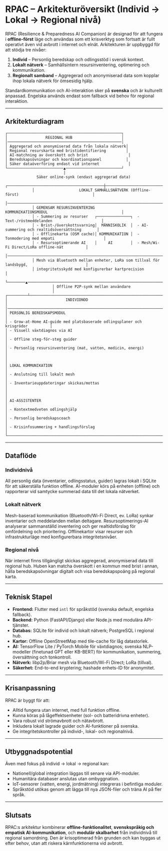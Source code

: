 # RPAC – Arkitekturöversikt (Individ → Lokal → Regional nivå)

RPAC (Resilience & Preparedness AI Companion) är designad för att fungera i **offline-först** läge och användas som ett krisverktyg som fortsatt är fullt operativt även vid avbrott i internet och elnät. Arkitekturen är uppbyggd för att stödja tre nivåer:

1. **Individ** – Personlig beredskap och odlingsstöd i svensk kontext.
2. **Lokalt nätverk** – Samhällsintern resursinventering, optimering och kommunikation.
3. **Regionalt samband** – Aggregerad och anonymiserad data som kopplar ihop lokala nätverk för ömsesidig hjälp.

Standardkommunikation och AI-interaktion sker på **svenska** och är kulturellt anpassad. Engelska används endast som fallback vid behov för regional interaktion.

---

## Arkitekturdiagram

```
┌───────────────────────────────────────────────────┐
│                 REGIONAL HUB                      │
│───────────────────────────────────────────────────│
│ Aggregerad och anonymiserad data från lokala nätverk│
│ Regional resurskarta med bristidentifiering         │
│ AI-matchning av överskott och brist                  │
│ Beredskapsövningar och koordinationspanel           │
│ Säker dataöverföring endast vid internet             │
└─────────────────────────▲─────────────────────────┘
                          │
              Säker online-synk (endast aggregerad data)
            ┌───────────────────────────────────────────┼──────────────────────────────────────────────┐
            │                    LOKALT SAMHÄLLSNÄTVERK (Offline-först)                                 │
            │──────────────────────────────────────────────────────────────────────────────────────────│
            │ GEMENSAM RESURSINVENTERING            KOMMUNIKATIONSMODUL                                 │
            │ - Summering av resurser   ┌───────────────┐  - Text-/röstmeddelanden                      │
            │ - Brist-/överskottsvarning│  MÄNNISKOLIK  │  - AI-summering och realtidsöversättning       │
            │ - Offlinekarta (OSM cache)│ KOMMUNIKATION │  - Tonmodering med empati                      │
            │ - Resursoptimerande AI    │     AI        │  - Mesh/Wi-Fi Direct/LoRa offline-nät          │
            │──────────────────────────────────────────────────────────────────────────────────────────│
            │ Mesh via Bluetooth mellan enheter, LoRa som tillval för landsbygd,                          │
            │ integritetsskydd med konfigurerbar kartprecision                                            │
            └────────▲──────────────────────────────────────────────────────────────────────────────────┘
                     │ Offline P2P-synk mellan användare
                     │
┌─────────┴──────────────────────────────────────────────────────────────────────┐
│                          INDIVIDNOD                                             │
│────────────────────────────────────────────────────────────────────────────────│
│ PERSONLIG BEREDSKAPSMODUL                                                       │
│ - Grow-at-Home AI-guide med platsbaserade odlingsplaner och krisgrödor          │
│ - Visuell växtdiagnos via AI                                                    │
│ - Offline steg-för-steg guider                                                  │
│ - Personlig resursinventering (mat, vatten, medicin, energi)                    │
│                                                                                  │
│ LOKAL KOMMUNIKATION                                                              │
│ - Anslutning till lokalt mesh                                                    │
│ - Inventarieuppdateringar skickas/mottas                                        │
│                                                                                  │
│ AI-ASSISTENTER                                                                   │
│ - Kontextmedveten odlingshjälp                                                   │
│ - Personlig beredskapscoach                                                      │
│ - Krisinfosummering + handlingsförslag                                           │
└────────────────────────────────────────────────────────────────────────────────┘
```

---

## Dataflöde

### Individnivå
All personlig data (inventarier, odlingsstatus, guider) lagras lokalt i SQLite för att säkerställa funktion offline. AI-moduler körs på enheten (offline) och rapporterar vid samtycke summerad data till det lokala nätverket.

### Lokalt nätverk
Mesh-baserad kommunikation (Bluetooth/Wi-Fi Direct, ev. LoRa) synkar inventarier och meddelanden mellan deltagare. Resursoptimerings-AI analyserar sammanställd inventering och ger realtidsförslag för omfördelning och prioritering. Offlinekartor visar resurser och infrastrukturläge med konfigurerbara integritetsnivåer.

### Regional nivå
När internet finns tillgängligt skickas aggregerad, anonymiserad data till regional hub. Huben kan matcha överskott i en kommun med brist i annan, hålla beredskapsövningar digitalt och visa beredskapspoäng på regional karta.

---

## Teknisk Stapel

- **Frontend:** Flutter med `intl` för språkstöd (svenska default, engelska fallback).
- **Backend:** Python (FastAPI/Django) eller Node.js med modulära API-tjänster.
- **Databas:** SQLite för individ och lokalt nätverk; PostgreSQL i regional hub.
- **Kartor:** Offline OpenStreetMap med tile-cache för låg datastorlek.
- **AI:** TensorFlow Lite / PyTorch Mobile för växtdiagnos; svenska NLP-modeller (finetunad GPT eller KB-BERT) för kommunikation, summering, översättning och tonkontroll.
- **Nätverk:** libp2p/Briar mesh via Bluetooth/Wi-Fi Direct; LoRa (tillval).
- **Säkerhet:** End-to-end kryptering; hashade enhets-ID för anonymitet.

---

## Krisanpassning

RPAC är byggt för att:

- Alltid fungera utan internet, med full funktion offline.
- Kunna köras på lågeffektsenheter (sol- och batteridrivna enheter).
- Vara robust vid strömavbrott och nätavbrott.
- Inkludera lokalt lagrade guider och AI-funktioner på svenska.
- Ge integritetskontroller på individ-, lokal- och regionalnivå.

---

## Utbyggnadspotential

Även med fokus på individ → lokal → regional kan:

- Nationell/global integration läggas till senare via API-moduler.
- Humanitära databaser anslutas utan ombyggnation.
- IoT-sensorer (vatten, energi, jordmätning) integreras i befintliga moduler.
- Språkstöd utökas genom att lägga till nya JSON-filer och träna AI på fler språk.

---

## Slutsats

RPAC:s arkitektur kombinerar **offline-funktionalitet**, **svenskspråkig och empatisk AI-kommunikation**, och **modulär skalbarhet** från individnivå till regional samordning. Den är krisoptimerad från grunden och kan byggas ut efter behov, utan att riskera kärnfunktionerna vid avbrott.